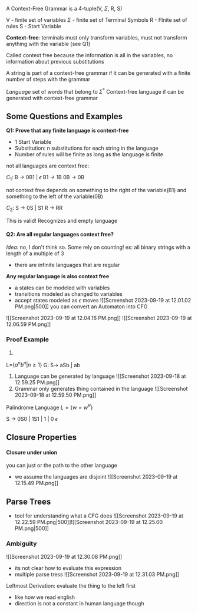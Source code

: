 A Context-Free Grammar is a 4-tuple(V, $\Sigma$, R, S)

V - finite set of variables
$\Sigma$ - finite set of Terminal Symbols
R - FInite set of rules
S - Start Variable

**Context-free**: terminals must only transform variables, must not transform anything with the variable (see Q1)

Called context free because the information is all in the variables, no information about previous substitutions

A string is part of a context-free grammar if it can be generated with a finite number of steps with the grammar

*Language*
set of words that belong to $\Sigma^*$
Context-free language if can be generated with context-free grammar


## Some Questions and Examples

**Q1: Prove that any finite language is context-free**
- 1 Start Variable
- Substitution: n substitutions for each string in the language
- Number of rules will be finite as long as the language is finite

not all languages are context free:

$C_1:$ B -> 0B1 | $\epsilon$
	B1 -> 1B
	0B -> 0B

not context free
depends on something to the right of the variable(B1) and something to the left of the variable(0B)

$C_2:$ S -> 0S | S1
	R -> RR

This is valid!
Recognizes and empty language

#### Q2: Are all regular languages context free?
*Idea:* no, I don't think so. Some rely on counting!
	ex: all binary strings with a length of a multiple of 3
- there are infinite languages that are regular

**Any regular language is also context free**
- a states can be modeled with variables
- transitions modeled as changed to variables
- accept states modeled as $\epsilon$ moves
![[Screenshot 2023-09-19 at 12.01.02 PM.png|500]]
you can convert an Automaton into CFG

![[Screenshot 2023-09-19 at 12.04.16 PM.png]]
![[Screenshot 2023-09-19 at 12.06.59 PM.png]]

### Proof Example
1. 
L={$a^{n}b^{n}|n\geq1$}
G: S-> aSb | ab
1. Language can be generated by language
	![[Screenshot 2023-09-18 at 12.59.25 PM.png]]
2. Grammar only generates thing contained in the language
![[Screenshot 2023-09-18 at 12.59.50 PM.png]]	



Palindrome Language
$L=\{w=w^R\}$

S -> 0S0 | 1S1 | 1 | 0 $\epsilon$

## Closure Properties
#### Closure under union
you can just or the path to the other language
- we assume the languages are disjoint
![[Screenshot 2023-09-19 at 12.15.49 PM.png]]

## Parse Trees
- tool for understanding what a CFG does
![[Screenshot 2023-09-19 at 12.22.59 PM.png|500]]![[Screenshot 2023-09-19 at 12.25.00 PM.png|500]]

### Ambiguity
![[Screenshot 2023-09-19 at 12.30.08 PM.png]]
- its not clear how to evaluate this expression
- multiple parse tress
![[Screenshot 2023-09-19 at 12.31.03 PM.png]]

Leftmost Derivation: evaluate the thing to the left first
- like how we read english
- direction is not a constant in human language though